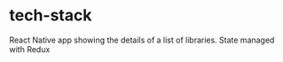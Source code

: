 # tech-stack
React Native app showing the details of a list of libraries. State managed with Redux

